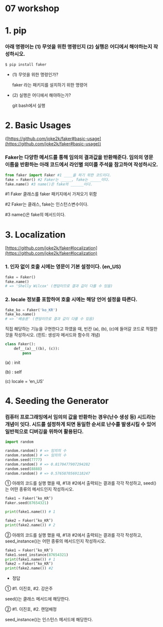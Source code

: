 # 07 workshop

# 1. pip

### 아래 명령어는 (1) 무엇을 위한 명령인지 (2) 실행은 어디에서 해야하는지 작성하시오.

```python
$ pip install faker
```

- (1) 무엇을 위한 명령인가?
    
    faker 라는 패키지를 설치하기 위한 명령어
    
- (2) 실행은 어디에서 해야하는가?
    
    git bash에서 실행
    

# 2. Basic Usages

([https://github.com/joke2k/faker#basic-usage](https://github.com/joke2k/faker#basic-usage))

### Faker는 다양한 메서드를 통해 임의의 결과값을 반환해준다. 임의의 영문 이름을 반환하는 아래 코드에서 라인별 의미를 주석을 참고하여 작성하시오.

```python
from faker import Faker #1 ____을 하기 위한 코드이다.
fake = Faker() #2 Faker는 _____, fake는 _____이다.
fake.name() #3 name()은 fake의 ______이다.
```

#1 Faker 클래스를 faker 패키지에서 가져오기 위함

#2 Faker는 클래스, fake는 인스턴스변수이다.

#3 name()은 fake의 메서드이다.

# 3. Localization

[https://github.com/joke2k/faker#localization](https://github.com/joke2k/faker#localization)

### 1. 인자 없이 호출 시에는 영문이 기본 설정이다. (en_US)

```python
fake = Faker()
fake.name()
# => 'Shelly Wilcox' (랜덤이므로 결과 값이 다를 수 있음)
```

### 2. locale 정보를 포함하여 호출 시에는 해당 언어 설정을 따른다.

```python
fake_ko = Faker('ko_KR')
fake_ko.name()
# => '배송윤' (랜덤이므로 결과 값이 다를 수 있음)
```

직접 해당하는 기능을 구현한다고 하였을 때, 빈칸 (a), (b), (c)에 들어갈 코드로 적절한 것을 작성하시오. (힌트: 생성자 메서드와 함수의 개념)

```python
class Faker():
	def__(a)__((b), (c)):
		pass
```

(a) : init

(b) : self

(c) locale = ‘en_US’

# 4. Seeding the Generator

### 컴퓨터 프로그래밍에서 임의의 값을 반환하는 경우(난수 생성 등) 시드라는 개념이 잇다. 시드를 설정하게 되면 동일한 순서로 난수를 발생시킬 수 있어 일반적으로 디버깅을 위하여 활용된다.

```python
import random

random.random() # => 임의의 수
random.random() # => 임의의 수
random.seed(7777)
random.random() # => 0.8170477907294282
random.seed(8888)
random.random() # => 0.5765870569118247
```

① 아래의 코드를 실행 했을 때, #1과 #2에서 출력되는 결과를 각각 작성하고, seed()는 어떤 종류의 메서드인지 작성하시오.

```python
fake1 = Faker(’ko_KR’)
Faker.seed(87654321)

print(fake1.name()) # 1

fake2 = Faker(’ko_KR’)
print(fake2.name()) # 2
```

② 아래의 코드를 실행 했을 때, #1과 #2에서 출력되는 결과를 각각 작성하고, seed_instance()는 어떤 종류의 메서드인지 작성하시오.

```python
fake1 = Faker(’ko_KR’)
fake1.seed_instance(87654321)
print(fake1.name()) # 1
fake2 = Faker(’ko_KR’)
print(fake2.name()) #2
```

- 정답

① #1. 이진호, #2. 강은주

seed()는 클래스 메서드에 해당한다.

② #1. 이진호, #2. 랜덤배정

seed_instance()는 인스턴스 메서드에 해당한다.